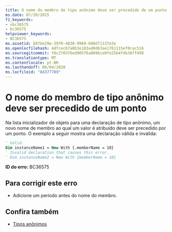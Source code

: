 ```yaml
---
title: O nome do membro de tipo anônimo deve ser precedido de um ponto
ms.date: 07/20/2015
f1_keywords:
- vbc36575
- bc36575
helpviewer_keywords:
- BC36575
ms.assetid: b87be29e-39f0-4830-9969-608d71137e3e
ms.openlocfilehash: 4dfcecb7a8b3e183ad0d63ae1761115ef0cac516
ms.sourcegitcommit: f8c270376ed905f6a8896ce0fe25b4f4b38ff498
ms.translationtype: MT
ms.contentlocale: pt-BR
ms.lasthandoff: 06/04/2020
ms.locfileid: "84377789"
---
```

# <a name="anonymous-type-member-name-must-be-preceded-by-a-period"></a>O nome do membro de tipo anônimo deve ser precedido de um ponto
Na lista inicializador de objeto para uma declaração de tipo anônimo, um novo nome de membro ao qual um valor é atribuído deve ser precedido por um ponto. O exemplo a seguir mostra uma declaração válida e inválida:  
  
```vb  
' Valid.  
Dim instanceName1 = New With {.memberName = 10}  
' Invalid declaration that causes this error.  
' Dim instanceName2 = New With {memberName = 10}  
```  
  
 **ID do erro:** BC36575  
  
## <a name="to-correct-this-error"></a>Para corrigir este erro  
  
- Adicione um período antes do nome do membro.  
  
## <a name="see-also"></a>Confira também

- [Tipos anônimos](../programming-guide/language-features/objects-and-classes/anonymous-types.md)
